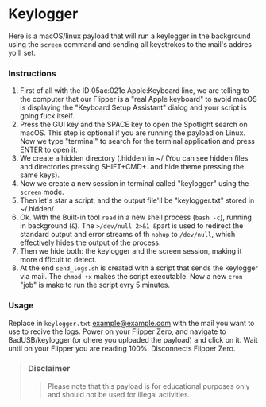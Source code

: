# Keylogger

Here is a macOS/linux payload that will run a keylogger in the background using the `screen` command and sending all keystrokes to the mail's addres yo'll set.


### Instructions
1. First of all with the ID 05ac:021e Apple:Keyboard line, we are telling to the computer that our Flipper is a "real Apple keyboard" to avoid macOS is displaying the "Keyboard Setup Assistant" dialog and your script is going fuck itself.
2. Press the GUI key and the SPACE key to open the Spotlight search on macOS. This step is optional if you are running the payload on Linux. Now we type "terminal" to search for the terminal application and press ENTER to open it.
3. We create a hidden directory (.hidden) in ~/ (You can see hidden files and directories pressing SHIFT+CMD+. and hide theme pressing the same keys).
4. Now we create a new session in terminal called "keylogger" using the `screen` mode.
5. Then let's star a script, and the output file'll be "keylogger.txt" stored in ~/.hidden/
6. Ok. With the Built-in tool `read` in a new shell process (`bash -c`), running in background (`&`). The `>/dev/null 2>&1 &`part is used to redirect the standard output and error streams of th `nohup` to `/dev/null`, which effectively hides the output of the process.
7. Then we hide both: the keylogger and the screen session, making it more difficult to detect.
8. At the end `send_logs.sh` is created with a script that sends the keylogger via mail. The `chmod +x` makes the script executable. Now a new `cron` "job" is make to run the script evry 5 minutes.

### Usage
Replace in `keylogger.txt` example@example.com with the mail you want to use to recive the logs.
Power on your Flipper Zero, and navigate to BadUSB/keylogger (or qhere you uploaded the payload) and click on it.
Wait until on your Flipper you are reading 100%.
Disconnects Flipper Zero.


> ### Disclaimer
>> Please note that this payload is for educational purposes only and should not be used for illegal activities.
